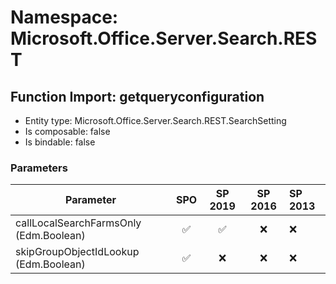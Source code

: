 # Namespace: Microsoft.Office.Server.Search.REST

## Function Import: getqueryconfiguration

- Entity type: Microsoft.Office.Server.Search.REST.SearchSetting
- Is composable: false
- Is bindable: false

### Parameters

Parameter | SPO | SP 2019 | SP 2016 | SP 2013
----------|:---:|:-------:|:-------:|:-------
callLocalSearchFarmsOnly (Edm.Boolean) | ✅ | ✅ | ❌ | ❌
skipGroupObjectIdLookup (Edm.Boolean) | ✅ | ❌ | ❌ | ❌
